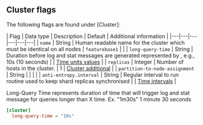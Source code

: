 ## Cluster flags

The following flags are found under [Cluster]:

| Flag | Data type | Description | Default | Additional information |
|---|---|---|---|---|---|
| `name` | String | Human readable name for the cluster which must be identical on all nodes | `featurebase1` |  |
| `long-query-time` | String | Duration before log and stat messages are generated represented by <integer-value><time-unit>, e.g., 10s (10 seconds) |  | [Time units values](#timeunit-values) |
| `replicas` | Integer | Number of hosts in the cluster. | 1 | [Cluster additional](#cluster-additional) |
| `partition-to-node-assignment` | String |  |  |  |
| `anti-entropy.interval` | String | Regular interval to run routine used to keep shard replicas synchronised |  | [Time intervals](#) |

Long-Query Time represents duration of time that will trigger log and stat message for queries longer than X time. Ex. "1m30s" 1 minute 30 seconds

```toml
[cluster]
  long-query-time = "10s"
```
